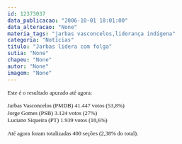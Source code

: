 ```yaml
---
id: 12373037
data_publicacao: "2006-10-01 18:01:00"
data_alteracao: "None"
materia_tags: "jarbas vasconcelos,liderança indígena"
categoria: "Notícias"
titulo: "Jarbas lidera com folga"
sutia: "None"
chapeu: "None"
autor: "None"
imagem: "None"
---
```

<p><FONT size=2><FONT size=2></p>
<p><P><FONT face=Verdana>Este é o resultado apurado até agora:</FONT></P></p>
<p><P><FONT face=Verdana>Jarbas Vasconcelos (PMDB) 41.447 votos (53,8%) <BR>Jorge Gomes (PSB) 3.124 votos (27%)</FONT></FONT><FONT color=#ff0000 size=2><BR></FONT><FONT size=2><FONT face=Verdana>Luciano Siqueira (PT) 1.939 votos (18,6%)</FONT></P></FONT></p>
<p><P><FONT face=Verdana>Até agora foram totalizadas 400 seções (2,38% do total).</FONT></FONT></P> </p>

